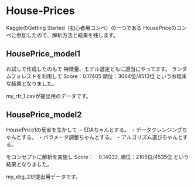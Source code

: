 # House-Prices
KaggleのGetting Started（初心者用コンペ）の一つである HousePriceのコンペに参加したので、解析方法と結果を残します。

## HousePrice_model1
お試しで作成したのもで 特徴量、モデル選定ともに適当にやってます。
ランダムフォレストを利用して
Score：0.17405 順位：3064位/4513位
というお粗末な結果となりました。

my_rfr_1.csvが提出用のデータです。


## HousePrice_model2
HousePrice1の反省を生かして
・EDAちゃんとする。 
・データクレンジングちゃんとする。 
・パラメータ調整ちゃんとする。 
・アルゴリズム選びちゃんとする。

をコンセプトに解析を実施し
Score：　0.14033, 順位：2105位/4535位
という結果となりました。

my_xbg_2が提出用データです。
